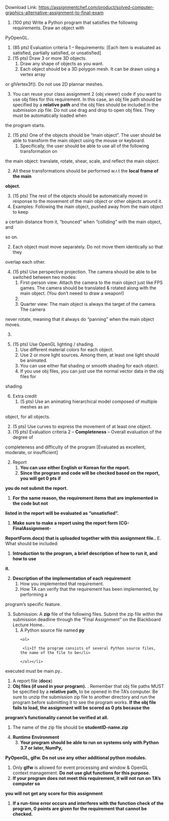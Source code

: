 Download Link: https://assignmentchef.com/product/solved-computer-graphics-alternative-assignment-to-final-exam
<br>
<strong> </strong>




<ol>

 <li>(100 pts) Write a Python program that satisfies the following requirements. Draw an object with</li>

</ol>

PyOpenGL.

<ol>

 <li>(85 pts) Evaluation criteria 1 – Requirements: [Each item is evaluated as satisfied, partially satisfied, or unsatisfied]</li>

 <li>(15 pts) Draw 3 or more 3D objects.

  <ol>

   <li>Draw any shape of objects as you want.</li>

   <li>Each object should be a 3D polygon mesh. It can be drawn using a vertex array</li>

  </ol></li>

</ol>

or glVertex3f(). Do not use 2D plannar meshes.

<ol start="3">

 <li>You can reuse your class assignment 2 (obj viewer) code if you want to use obj files for this requirement. In this case, an obj file path should be specified by a <strong>relative path</strong> and the obj files should be included in the submission zip file. Do not use drag and drop to open obj files. They must be automatically loaded when</li>

</ol>

the program starts.

<ol start="2">

 <li>(15 pts) One of the objects should be “main object”. The user should be able to transform the main object using the mouse or keyboard.

  <ol>

   <li>Specifically, the user should be able to use all of the following transformation on</li>

  </ol></li>

</ol>

the main object: translate, rotate, shear, scale, and reflect the main object.

<ol start="2">

 <li>All these transformations should be performed w.r.t the <strong>local frame of the main </strong></li>

</ol>

<strong>object.</strong>

<ol start="3">

 <li>(15 pts) The rest of the objects should be automatically moved in response to the movement of the main object or other objects around it.</li>

 <li>Examples: Following the main object, pushed away from the main object to keep</li>

</ol>

a certain distance from it, “bounced” when “colliding” with the main object, and

so on.

<ol start="2">

 <li>Each object must move separately. Do not move them identically so that they</li>

</ol>

overlap each other.

<ol start="4">

 <li>(15 pts) Use perspective projection. The camera should be able to be switched between two modes:

  <ol>

   <li>First-person view: Attach the camera to the main object just like FPS games. The camera should be translated &amp; rotated along with the main object. (You don’t neeed to draw a weapon!)</li>

   <li></li>

   <li>Quarter view: The main object is always the target of the camera. The camera</li>

  </ol></li>

</ol>

never rotate, meaning that it always do “panning” when the main object moves.

<ol start="3">

 <li></li>

</ol>

<ol start="5">

 <li>(15 pts) Use OpenGL lighting / shading.

  <ol>

   <li>Use different material colors for each object.</li>

   <li>Use 2 or more light sources. Among them, at least one light should be animated.</li>

   <li>You can use either flat shading or smooth shading for each object.</li>

   <li>If you use obj files, you can just use the normal vector data in the obj files for</li>

  </ol></li>

</ol>

shading.

<ol start="6">

 <li>Extra credit

  <ol>

   <li>(5 pts) Use an animating hierarchical model composed of multiple meshes as an</li>

  </ol></li>

</ol>

object, for all objects.

<ol start="2">

 <li>(5 pts) Use curves to express the movement of at least one object.</li>

 <li>(15 pts) Evaluation criteria 2 – <strong>Completeness</strong> – Overall evaluation of the degree of</li>

</ol>

completeness and difficulty of the program [Evaluated as excellent, moderate, or insufficient]




<ol start="2">

 <li>Report

  <ol>

   <li><strong>You can use either English or Korean for the report. </strong></li>

   <li><strong>Since the program and code will be checked based on the report, you will get 0 pts if </strong></li>

  </ol></li>

</ol>

<strong>you do not submit the report. </strong>

<ol>

 <li><strong>For the same reason, the requirement items that are implemented in the code but not </strong></li>

</ol>

<strong>listed in the report will be evaluated as “unsatisfied”. </strong>

<ol>

 <li><strong>Make sure to make a report using the report form (CG-FinalAssignment-</strong></li>

</ol>

<strong>ReportForm.docx) that is uploaded together with this assignment file.. </strong>E. What should be included:

<ol>

 <li><strong>Introduction to the program, a brief description of how to run it, and how to use </strong></li>

</ol>

<strong>it.</strong>

<ol start="2">

 <li><strong>Description of the implementation of each requirement</strong>

  <ol>

   <li>How you implemented that requirement.</li>

   <li>How TA can verify that the requirement has been implemented, by performing a</li>

  </ol></li>

</ol>

program’s specific feature.




<ol start="3">

 <li>Submission: A <strong>zip</strong> file of the following files. Submit the zip file within the submission deadline through the “Final Assignment” on the Blackboard Lecture Home..

  <ol>

   <li>A Python source file named <strong>py</strong>

    <ol>

     <li>If the program consists of several Python source files, the name of the file to be</li>

    </ol></li>

  </ol></li>

</ol>

executed must be main.py..

<ol>

 <li>A report file (<strong>docx</strong>)</li>

 <li><strong>Obj files (if used in your program).</strong> . Remember that obj file paths MUST be specified by a <strong>relative path, </strong>to be opened in the TA’s computer. Be sure to unzip the submission zip file to another directory and run the program before submitting it to see the program works. <strong>If the obj file fails to load, the assignment will be scored as 0 pts because the </strong></li>

</ol>

<strong>program’s functionality cannot be verified at all. </strong>

<ol>

 <li>The name of the zip file should be <strong>studentID-name.zip</strong></li>

</ol>




<ol start="4">

 <li><strong>Runtime Environment </strong>

  <ol start="3">

   <li><strong>Your program should be able to run on systems only with Python 3.7 or later, NumPy, </strong></li>

  </ol></li>

</ol>

<strong>PyOpenGL, glfw. Do not use any other additional python modules. </strong>

<ol>

 <li>Only <strong>glfw</strong> is allowed for event processing and window &amp; OpenGL context management. <strong>Do not use glut functions for this purpose.</strong></li>

 <li><strong>If your program does not meet this requirement, it will not run on TA’s computer </strong><strong>so </strong></li>

</ol>

<strong>you will not get any score for this assignment </strong>

<ol>

 <li><strong>If a run-time error occurs and interferes with the function check of the program, 0 points are given for the requirement that cannot be checked. </strong></li>

</ol>